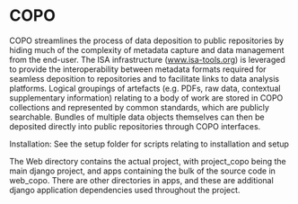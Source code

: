 COPO
====

COPO streamlines the process of data deposition to public repositories by hiding much of the complexity of metadata capture and data management from the end-user. The ISA infrastructure (www.isa-tools.org) is leveraged to provide the interoperability between metadata formats required for seamless deposition to repositories and to facilitate links to data analysis platforms. Logical groupings of artefacts (e.g. PDFs, raw data, contextual supplementary information) relating to a body of work are stored in COPO collections and represented by common standards, which are publicly searchable. Bundles of multiple data objects themselves can then be deposited directly into public repositories through COPO interfaces.

Installation:
See the setup folder for scripts relating to installation and setup

The Web directory contains the actual project, with project_copo being the main django project, and apps containing the bulk of the source code in web_copo. There are other directories in apps, and these are additional django application dependencies used throughout the project.
